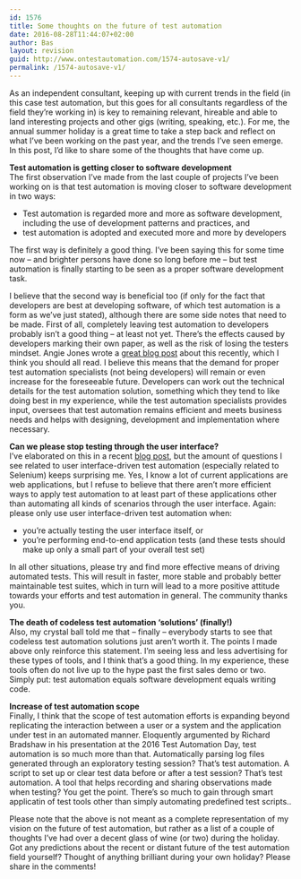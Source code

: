 ```yaml
---
id: 1576
title: Some thoughts on the future of test automation
date: 2016-08-28T11:44:07+02:00
author: Bas
layout: revision
guid: http://www.ontestautomation.com/1574-autosave-v1/
permalink: /1574-autosave-v1/
---
```

As an independent consultant, keeping up with current trends in the field (in this case test automation, but this goes for all consultants regardless of the field they&#8217;re working in) is key to remaining relevant, hireable and able to land interesting projects and other gigs (writing, speaking, etc.). For me, the annual summer holiday is a great time to take a step back and reflect on what I&#8217;ve been working on the past year, and the trends I&#8217;ve seen emerge. In this post, I&#8217;d like to share some of the thoughts that have come up.

**Test automation is getting closer to software development**  
The first observation I&#8217;ve made from the last couple of projects I&#8217;ve been working on is that test automation is moving closer to software development in two ways:

  * Test automation is regarded more and more as software development, including the use of development patterns and practices, and
  * test automation is adopted and executed more and more by developers

The first way is definitely a good thing. I&#8217;ve been saying this for some time now &#8211; and brighter persons have done so long before me &#8211; but test automation is finally starting to be seen as a proper software development task.

I believe that the second way is beneficial too (if only for the fact that developers are best at developing software, of which test automation is a form as we&#8217;ve just stated), although there are some side notes that need to be made. First of all, completely leaving test automation to developers probably isn&#8217;t a good thing &#8211; at least not yet. There&#8217;s the effects caused by developers marking their own paper, as well as the risk of losing the testers mindset. Angie Jones wrote a <a href="http://angiejones.tech/why-developers-should-not-lead-your-automation-efforts/" target="_blank">great blog post</a> about this recently, which I think you should all read. I believe this means that the demand for proper test automation specialists (not being developers) will remain or even increase for the foreseeable future. Developers can work out the technical details for the test automation solution, something which they tend to like doing best in my experience, while the test automation specialists provides input, oversees that test automation remains efficient and meets business needs and helps with designing, development and implementation where necessary.

**Can we please stop testing through the user interface?**  
I&#8217;ve elaborated on this in a recent <a href="http://www.ontestautomation.com/an-approach-to-test-your-user-interface-more-efficiently/" target="_blank">blog post</a>, but the amount of questions I see related to user interface-driven test automation (especially related to Selenium) keeps surprising me. Yes, I know a lot of current applications are web applications, but I refuse to believe that there aren&#8217;t more efficient ways to apply test automation to at least part of these applications other than automating all kinds of scenarios through the user interface. Again: please only use user interface-driven test automation when:

  * you&#8217;re actually testing the user interface itself, or
  * you&#8217;re performing end-to-end application tests (and these tests should make up only a small part of your overall test set)

In all other situations, please try and find more effective means of driving automated tests. This will result in faster, more stable and probably better maintainable test suites, which in turn will lead to a more positive attitude towards your efforts and test automation in general. The community thanks you.

**The death of codeless test automation &#8216;solutions&#8217; (finally!)**  
Also, my crystal ball told me that &#8211; finally &#8211; everybody starts to see that codeless test automation solutions just aren&#8217;t worth it. The points I made above only reinforce this statement. I&#8217;m seeing less and less advertising for these types of tools, and I think that&#8217;s a good thing. In my experience, these tools often do not live up to the hype past the first sales demo or two. Simply put: test automation equals software development equals writing code.

**Increase of test automation scope**  
Finally, I think that the scope of test automation efforts is expanding beyond replicating the interaction between a user or a system and the application under test in an automated manner. Eloquently argumented by Richard Bradshaw in his presentation at the 2016 Test Automation Day, test automation is so much more than that. Automatically parsing log files generated through an exploratory testing session? That&#8217;s test automation. A script to set up or clear test data before or after a test session? That&#8217;s test automation. A tool that helps recording and sharing observations made when testing? You get the point. There&#8217;s so much to gain through smart applicatin of test tools other than simply automating predefined test scripts..

Please note that the above is not meant as a complete representation of my vision on the future of test automation, but rather as a list of a couple of thoughts I&#8217;ve had over a decent glass of wine (or two) during the holiday. Got any predictions about the recent or distant future of the test automation field yourself? Thought of anything brilliant during your own holiday? Please share in the comments!
